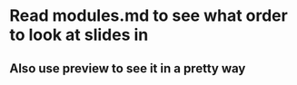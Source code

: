# Read modules.md to see what order to look at slides in
## Also use preview to see it in a pretty way
